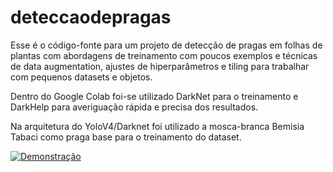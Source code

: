 # deteccaodepragas
Esse é o código-fonte para um projeto de detecção de pragas em folhas de plantas com abordagens de treinamento com poucos exemplos e técnicas de data augmentation, ajustes de hiperparâmetros e tiling para trabalhar com pequenos datasets e objetos.

Dentro do Google Colab foi-se utilizado DarkNet para o treinamento e DarkHelp para averiguação rápida e precisa dos resultados.

Na arquitetura do YoloV4/Darknet foi utilizado a mosca-branca Bemisia Tabaci como praga base para o treinamento do dataset.

[![Demonstração](https://img.youtube.com/vi/w_q1cQGNplo/0.jpg)](https://www.youtube.com/shorts/w_q1cQGNplo)
